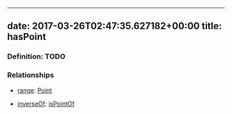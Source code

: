 
---
date: 2017-03-26T02:47:35.627182+00:00
title: hasPoint
---
### Definition: TODO

### Relationships

* [range](http://www.w3.org/2000/01/rdf-schema#range): [Point](https://brickschema.org/schema/1.0/BrickFrame#Point)

* [inverseOf](http://www.w3.org/2002/07/owl#inverseOf): [isPointOf](https://brickschema.org/schema/1.0/BrickFrame#isPointOf)
